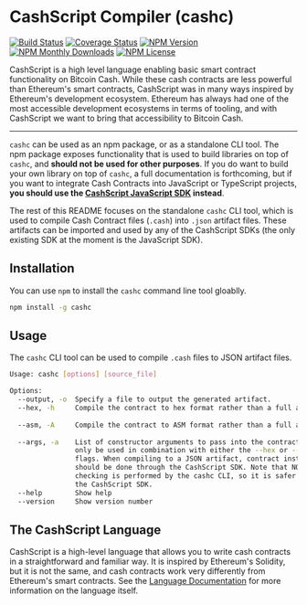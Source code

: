 # CashScript Compiler (cashc)

[![Build Status](https://travis-ci.org/Bitcoin-com/cashscript.svg)](https://travis-ci.org/Bitcoin-com/cashscript)
[![Coverage Status](https://img.shields.io/codecov/c/github/Bitcoin-com/cashscript.svg)](https://codecov.io/gh/Bitcoin-com/cashscript/)
[![NPM Version](https://img.shields.io/npm/v/cashc.svg)](https://www.npmjs.com/package/cashc)
[![NPM Monthly Downloads](https://img.shields.io/npm/dm/cashc.svg)](https://www.npmjs.com/package/cashc)
[![NPM License](https://img.shields.io/npm/l/cashc.svg)](https://www.npmjs.com/package/cashc)

CashScript is a high level language enabling basic smart contract functionality on Bitcoin Cash. While these cash contracts are less powerful than Ethereum's smart contracts, CashScript was in many ways inspired by Ethereum's development ecosystem. Ethereum has always had one of the most accessible development ecosystems in terms of tooling, and with CashScript we want to bring that accessibility to Bitcoin Cash.

---

`cashc` can be used as an npm package, or as a standalone CLI tool. The npm package exposes functionality that is used to build libraries on top of `cashc`, and **should not be used for other purposes**. If you do want to build your own library on top of `cashc`, a full documentation is forthcoming, but if you want to integrate Cash Contracts into JavaScript or TypeScript projects, **you should use the [CashScript JavaScript SDK](https://www.npmjs.com/package/cashscript) instead**.

The rest of this README focuses on the standalone `cashc` CLI tool, which is used to compile Cash Contract files (`.cash`) into `.json` artifact files. These artifacts can be imported and used by any of the CashScript SDKs (the only existing SDK at the moment is the JavaScript SDK).

## Installation
You can use `npm` to install the `cashc` command line tool gloablly.
```bash
npm install -g cashc
```

## Usage
The `cashc` CLI tool can be used to compile `.cash` files to JSON artifact files.

```bash
Usage: cashc [options] [source_file]

Options:
  --output, -o  Specify a file to output the generated artifact.        [string]
  --hex, -h     Compile the contract to hex format rather than a full artifact
                                                                       [boolean]
  --asm, -A     Compile the contract to ASM format rather than a full artifact
                                                                       [boolean]
  --args, -a    List of constructor arguments to pass into the contract. Can
                only be used in combination with either the --hex or --asm
                flags. When compiling to a JSON artifact, contract instantiation
                should be done through the CashScript SDK. Note that NO type
                checking is performed by the cashc CLI, so it is safer to use
                the CashScript SDK.                                      [array]
  --help        Show help                                              [boolean]
  --version     Show version number                                    [boolean]
```

## The CashScript Language
CashScript is a high-level language that allows you to write cash contracts in a straightforward and familiar way. It is inspired by Ethereum's Solidity, but it is not the same, and cash contracts work very differently from Ethereum's smart contracts. See the [Language Documentation](https://developer.bitcoin.com/cashscript/docs/language) for more information on the language itself.
